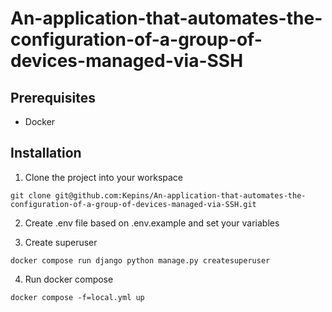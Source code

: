 # An-application-that-automates-the-configuration-of-a-group-of-devices-managed-via-SSH

## Prerequisites
- Docker

## Installation
1. Clone the project into your workspace
```
git clone git@github.com:Kepins/An-application-that-automates-the-configuration-of-a-group-of-devices-managed-via-SSH.git
```

2. Create .env file based on .env.example and set your variables

3. Create superuser
```
docker compose run django python manage.py createsuperuser
```
4. Run docker compose
```
docker compose -f=local.yml up
```